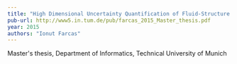 ```yaml
---
title: "High Dimensional Uncertainty Quantification of Fluid-Structure Interaction"
pub-url: http://www5.in.tum.de/pub/farcas_2015_Master_thesis.pdf
year: 2015
authors: "Ionut Farcas"
---
```

Master's thesis, Department of Informatics, Technical University of Munich

